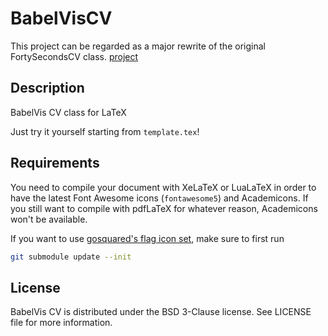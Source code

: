 # BabelVisCV

This project can be regarded as a major rewrite of the original FortySecondsCV
class. [project](https://github.com/PandaScience/FortySecondsCV)

## Description

BabelVis CV class for LaTeX

Just try it yourself starting from `template.tex`!

## Requirements

You need to compile your document with XeLaTeX or LuaLaTeX in order to have
the latest Font Awesome icons (`fontawesome5`) and Academicons. If you still
want to compile with pdfLaTeX for whatever reason, Academicons won't be
available.

If you want to use [gosquared's flag icon set](https://github.com/gosquared/flags),
make sure to first run

```bash
git submodule update --init
```

## License

BabelVis CV is distributed under the BSD 3-Clause license. See LICENSE
file for more information.
